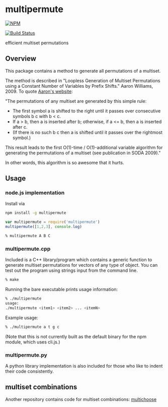 # multipermute

[![NPM](https://nodei.co/npm/multipermute.png?global=true)](https://nodei.co/npm/multipermute/)

[![Build Status](https://travis-ci.org/ekg/multipermute.svg)](https://travis-ci.org/ekg/multipermute)

efficient multiset permutations

## Overview

This package contains a method to generate all permutations of a multiset.

The method is described in "Loopless Generation of Multiset Permutations using a Constant Number of Variables by Prefix Shifts." Aaron Williams, 2009. To quote [Aaron's website](http://webhome.cs.uvic.ca/~haron/):

"The permutations of any multiset are generated by this simple rule:

- The first symbol a is shifted to the right until it passes over consecutive symbols b c with b < c. 
- If a > b, then a is inserted after b; otherwise, if a <= b, then a is inserted after c. 
- (If there is no such b c then a is shifted until it passes over the rightmost symbol.)

This result leads to the first O(1)-time / O(1)-additional variable algorithm for generating the permutations of a multiset (see publication in SODA 2009)."

In other words, this algorithm is so awesome that it hurts.

## Usage

### node.js implementation

Install via

``` bash
npm install -g multipermute
```

``` js
var multipermute = require('multipermute')
multipermute([1,2,3], console.log)
```

``` bash
% multipermute A B C
```

### multipermute.cpp

Included is a C++ library/program which contains a generic function to generate multiset permutations for vectors of any type of object. 
You can test out the program using strings input from the command line.

``` bash
% make
```

Running the bare executable prints usage information:

``` bash
% ./multipermute
usage: 
./multipermute <item1> <item2> ... <itemN>
```

Example usage:

``` bash
% ./multipermute a t g c
```

(Note that this is not currently built as the default binary for the npm module, which uses cli.js.)

### multipermute.py

A python library implementation is also included for those who like to indent their code consistently.

## multiset combinations

Another repository contains code for multiset combinations: [multichoose](https://github.com/ekg/multichoose)

